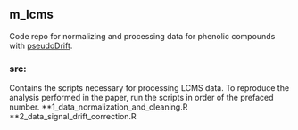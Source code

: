 ## m_lcms

Code repo for normalizing and processing data for phenolic compounds with [pseudoDrift](https://github.com/jrod55/pseudoDrift).

### src:
Contains the scripts necessary for processing LCMS data. To reproduce the analysis performed in the paper, run the scripts in order of the prefaced number.
**1_data_normalization_and_cleaning.R
**2_data_signal_drift_correction.R
